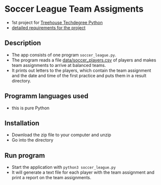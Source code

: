 # Soccer League Team Assigments
- 1st project for [Treehouse Techdegree Python](https://teamtreehouse.com/techdegree/python-web-development)
- [detailed requirements for the project](docs/assigment.md)

## Description
- The app consists of one program `soccer_league.py`.
- The program reads a file [data/soccer_players.csv](data/soccer_players.csv) of players
and makes team assignments to arrive at balanced teams.
- It prints out letters to the players, which contain the team assignment and the date and time of the first practice and puts them in a result directory.

## Programm languages used
- this is pure Python

## Installation
- Download the zip file to your computer and unzip
- Go into the directory

## Run program
- Start the application with `python3 soccer_league.py`
- It will generate a text file for each player with the team assignment and print a report on the team assignments.

